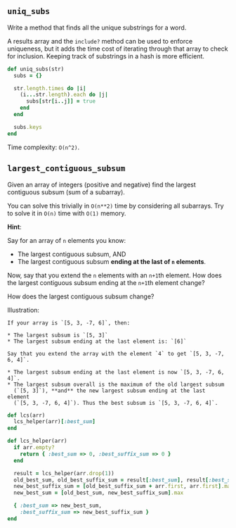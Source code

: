 ## `uniq_subs`

Write a method that finds all the unique substrings for a word.

A results array and the `include?` method can be used to enforce
uniqueness, but it adds the time cost of iterating through that array
to check for inclusion. Keeping track of substrings in a hash is more
efficient.

```ruby
def uniq_subs(str)
  subs = {}

  str.length.times do |i|
    (i...str.length).each do |j|
      subs[str[i..j]] = true
    end
  end

  subs.keys
end
```

Time complexity: `O(n^2)`.

## `largest_contiguous_subsum`

Given an array of integers (positive and negative) find the largest
contiguous subsum (sum of a subarray).

You can solve this trivially in `O(n**2)` time by considering all
subarrays. Try to solve it in `O(n)` time with `O(1)` memory.

**Hint**:

Say for an array of `n` elements you know:

* The largest contiguous subsum, AND
* The largest contiguous subsum **ending at the last of `n`
  elements**.

Now, say that you extend the `n` elements with an `n+1`th element. How
does the largest contiguous subsum ending at the `n+1`th element
change?

How does the largest contiguous subsum change?

Illustration:

```
If your array is `[5, 3, -7, 6]`, then:

* The largest subsum is `[5, 3]`
* The largest subsum ending at the last element is: `[6]`

Say that you extend the array with the element `4` to get `[5, 3, -7,
6, 4]`.

* The largest subsum ending at the last element is now `[5, 3, -7, 6, 4]`.
* The largest subsum overall is the maximum of the old largest subsum
  (`[5, 3]`), **and** the new largest subsum ending at the last element
  (`[5, 3, -7, 6, 4]`). Thus the best subsum is `[5, 3, -7, 6, 4]`.
```

```ruby
def lcs(arr)
  lcs_helper(arr)[:best_sum]
end

def lcs_helper(arr)
  if arr.empty?
    return { :best_sum => 0, :best_suffix_sum => 0 }
  end

  result = lcs_helper(arr.drop(1))
  old_best_sum, old_best_suffix_sum = result[:best_sum], result[:best_suffix_sum]
  new_best_suffix_sum = [old_best_suffix_sum + arr.first, arr.first].max
  new_best_sum = [old_best_sum, new_best_suffix_sum].max

  { :best_sum => new_best_sum,
    :best_suffix_sum => new_best_suffix_sum }
end
```
